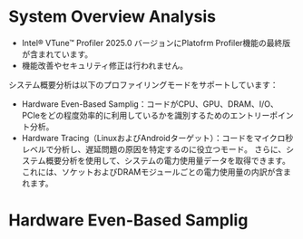 # System Overview Analysis
- Intel® VTune™ Profiler 2025.0 バージョンにPlatofrm Profiler機能の最終版が含まれています。
- 機能改善やセキュリティ修正は行われません。

システム概要分析は以下のプロファイリングモードをサポートしています：
- Hardware Even-Based Samplig：コードがCPU、GPU、DRAM、I/O、PCIeをどの程度効率的に利用しているかを識別するためのエントリーポイント分析。
- Hardware Tracing（LinuxおよびAndroidターゲット）：コードをマイクロ秒レベルで分析し、遅延問題の原因を特定するのに役立つモード。
さらに、システム概要分析を使用して、システムの電力使用量データを取得できます。これには、ソケットおよびDRAMモジュールごとの電力使用量の内訳が含まれます。

# Hardware Even-Based Samplig

